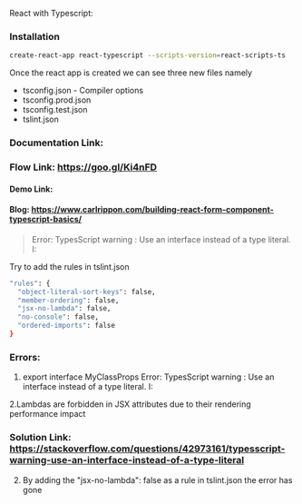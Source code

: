 React with Typescript:

### Installation

```sh
create-react-app react-typescript --scripts-version=react-scripts-ts
```

Once the react app is created we can see three new files namely

- tsconfig.json  - Compiler options
- tsconfig.prod.json
- tsconfig.test.json
- tslint.json

### Documentation Link:
### Flow Link: https://goo.gl/Ki4nFD
#### Demo Link:
#### Blog:  https://www.carlrippon.com/building-react-form-component-typescript-basics/

> Error: TypesScript warning : Use an interface instead of a type literal.  I:


Try to add the rules in tslint.json

```sh
"rules": {
  "object-literal-sort-keys": false,
  "member-ordering": false,
  "jsx-no-lambda": false,
  "no-console": false,
  "ordered-imports": false
}

````  

### Errors:
1. export interface MyClassProps
   Error: TypesScript warning : Use an interface instead of a type literal.  I:

2.Lambdas are forbidden in JSX attributes due to their rendering performance impact

### Solution Link:  https://stackoverflow.com/questions/42973161/typesscript-warning-use-an-interface-instead-of-a-type-literal

2. By adding the "jsx-no-lambda": false  as a rule in tslint.json the error has gone
